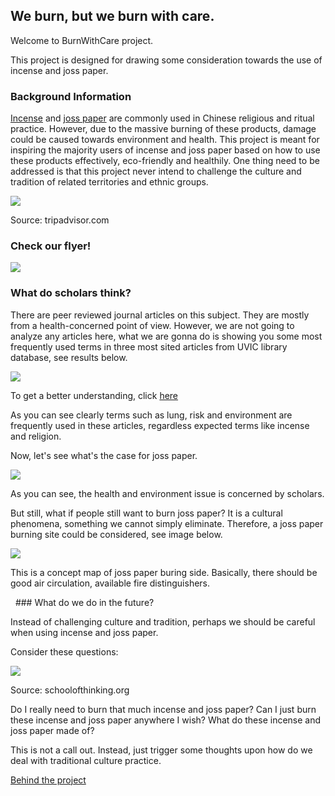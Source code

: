 ## We burn, but we burn with care.

Welcome to BurnWithCare project. 

This project is designed for drawing some consideration towards the use of incense and joss paper.



### Background Information

<a href="https://en.wikipedia.org/wiki/Incense">Incense</a> and <a href="https://en.wikipedia.org/wiki/Joss_paper">joss paper</a> are commonly used in Chinese religious and ritual practice. However, due to the massive burning of these products, damage could be caused towards environment and health. This project is meant for inspiring the majority users of incense and joss paper based on how to use these products effectively, eco-friendly and healthily. One thing need to be addressed is that this project never intend to challenge the culture and tradition of related territories and ethnic groups.

<img src="https://media-cdn.tripadvisor.com/media/photo-s/0e/5b/f3/8e/candles-incense-and-joss.jpg"/>
<p>Source: tripadvisor.com</p>

### Check our flyer!
<img src="https://scontent-sea1-1.xx.fbcdn.net/v/t1.0-9/23032529_1970659396525676_7014121103759761957_n.jpg?oh=529f33024fd177beb7b740292a0876ad&oe=5A775004"/>

### What do scholars think?
<p>There are peer reviewed journal articles on this subject. They are mostly from a health-concerned point of view. However, we are not going to analyze any articles here, what we are gonna do is showing you some most frequently used terms in three most sited articles from UVIC library database, see results below.</p>

<img src="https://scontent-sea1-1.xx.fbcdn.net/v/t1.0-9/22886131_1970668416524774_5479091614506479978_n.jpg?oh=f6b55ef94c55b89c17623f634686f884&oe=5A77FD6F"/>

<p>To get a better understanding, click <a href="https://voyant-tools.org/?corpus=da1ac0f050a3387a76e2db03cee4c48e&visible=45&view=Cirrus">here</a> </p>

<p>As you can see clearly terms such as lung, risk and environment are frequently used in these articles, regardless expected terms like incense and religion.</p>

<p>Now, let's see what's the case for joss paper.</p>
<img src="https://scontent-sea1-1.xx.fbcdn.net/v/t1.0-9/23032516_1970672706524345_5966524318265858386_n.jpg?oh=8b381c70af5d8307440b604ce4aeaf6b&oe=5AA5DD41"/>

<p>As you can see, the health and environment issue is concerned by scholars. 
  
<P>But still, what if people still want to burn joss paper?
  It is a cultural phenomena, something we cannot simply eliminate.
  Therefore, a joss paper burning site could be considered, see image below.</p>
<img src="https://scontent-sea1-1.xx.fbcdn.net/v/t1.0-9/24900086_1986821081576174_3973501341654046225_n.jpg?oh=140690b2887e396f7e041be502b2616a&oe=5ACB3E93"/> 
<p>This is a concept map of joss paper buring side. Basically, there should be good air circulation, available fire distinguishers.</p>
  
 ### What do we do in the future?
 <p>Instead of challenging culture and tradition, perhaps we should be careful when using incense and joss paper.</p>
 <p>Consider these questions:</p>
 <img src="http://schoolofthinking.org/wp-content/uploads/2017/08/Emoji_Icon_-_Thinking_grande.png"/>
 <p>Source: schoolofthinking.org</p>
 
 <p>Do I really need to burn that much incense and joss paper?
    Can I just burn these incense and joss paper anywhere I wish?
    What do these incense and joss paper made of?</p>
    
   <p>This is not a call out. Instead, just trigger some thoughts upon how do we deal with traditional culture practice.
  
  
  <a href="https://github.com/VincentRan/BehindBurnWithCare/blob/master/README.md">Behind the project</a>
